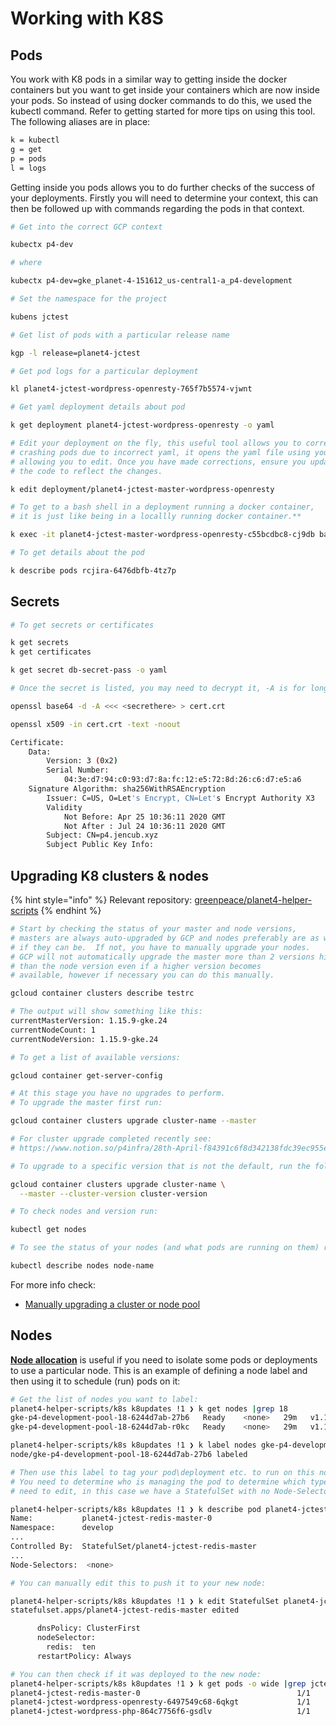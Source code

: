 # Working with K8S

## Pods

You work with K8 pods in a similar way to getting inside the docker containers but you want to get inside your containers which are now inside your pods. So instead of using docker commands to do this, we used the kubectl command. Refer to getting started for more tips on using this tool. The following aliases are in place:

```bash
k = kubectl 
g = get 
p = pods 
l = logs
```

Getting inside you pods allows you to do further checks of the success of your deployments. Firstly you will need to determine your context, this can then be followed up with commands regarding the pods in that context.

```bash
# Get into the correct GCP context

kubectx p4-dev

# where

kubectx p4-dev=gke_planet-4-151612_us-central1-a_p4-development

# Set the namespace for the project

kubens jctest

# Get list of pods with a particular release name

kgp -l release=planet4-jctest

# Get pod logs for a particular deployment

kl planet4-jctest-wordpress-openresty-765f7b5574-vjwnt

# Get yaml deployment details about pod

k get deployment planet4-jctest-wordpress-openresty -o yaml

# Edit your deployment on the fly, this useful tool allows you to correct 
# crashing pods due to incorrect yaml, it opens the yaml file using your editor
# allowing you to edit. Once you have made corrections, ensure you update 
# the code to reflect the changes.

k edit deployment/planet4-jctest-master-wordpress-openresty

# To get to a bash shell in a deployment running a docker container, 
# it is just like being in a locallly running docker container.**

k exec -it planet4-jctest-master-wordpress-openresty-c55bcdbc8-cj9db bash

# To get details about the pod

k describe pods rcjira-6476dbfb-4tz7p
```

## Secrets

```bash
# To get secrets or certificates

k get secrets
k get certificates

k get secret db-secret-pass -o yaml

# Once the secret is listed, you may need to decrypt it, -A is for long ones:

openssl base64 -d -A <<< <secrethere> > cert.crt

openssl x509 -in cert.crt -text -noout

Certificate:
    Data:
        Version: 3 (0x2)
        Serial Number:
            04:3e:d7:94:c0:93:d7:8a:fc:12:e5:72:8d:26:c6:d7:e5:a6
    Signature Algorithm: sha256WithRSAEncryption
        Issuer: C=US, O=Let's Encrypt, CN=Let's Encrypt Authority X3
        Validity
            Not Before: Apr 25 10:36:11 2020 GMT
            Not After : Jul 24 10:36:11 2020 GMT
        Subject: CN=p4.jencub.xyz
        Subject Public Key Info:
```

## Upgrading K8 clusters & nodes

{% hint style="info" %}
Relevant repository: [greenpeace/planet4-helper-scripts](https://github.com/greenpeace/planet4-helper-scripts/tree/master/k8s)
{% endhint %}

```bash
# Start by checking the status of your master and node versions,
# masters are always auto-upgraded by GCP and nodes preferably are as well
# if they can be.  If not, you have to manually upgrade your nodes.
# GCP will not automatically upgrade the master more than 2 versions higher 
# than the node version even if a higher version becomes 
# available, however if necessary you can do this manually.

gcloud container clusters describe testrc

# The output will show something like this:
currentMasterVersion: 1.15.9-gke.24
currentNodeCount: 1
currentNodeVersion: 1.15.9-gke.24

# To get a list of available versions:

gcloud container get-server-config

# At this stage you have no upgrades to perform.
# To upgrade the master first run:

gcloud container clusters upgrade cluster-name --master

# For cluster upgrade completed recently see:  
# https://www.notion.so/p4infra/28th-April-f84391c6f8d342138fdc39ec955e1405#eaa7158e03134c439841f438e710d8a3

# To upgrade to a specific version that is not the default, run the following command:

gcloud container clusters upgrade cluster-name \
  --master --cluster-version cluster-version

# To check nodes and version run:

kubectl get nodes

# To see the status of your nodes (and what pods are running on them) run:

kubectl describe nodes node-name
```

For more info check:

* [Manually upgrading a cluster or node pool](https://cloud.google.com/kubernetes-engine/docs/how-to/upgrading-a-cluster)

## Nodes

[**Node allocation**](https://kubernetes.io/docs/concepts/scheduling-eviction/assign-pod-node/) is useful if you need to isolate some pods or deployments to use a particular node. This is an example of defining a node label and then using it to schedule \(run\) pods on it:

```bash
# Get the list of nodes you want to label:
planet4-helper-scripts/k8s k8updates !1 ❯ k get nodes |grep 18                                                                                     ⎈ p4-development/develop
gke-p4-development-pool-18-6244d7ab-27b6   Ready    <none>   29m   v1.15.11-gke.9
gke-p4-development-pool-18-6244d7ab-r0kc   Ready    <none>   29m   v1.15.11-gke.9

planet4-helper-scripts/k8s k8updates !1 ❯ k label nodes gke-p4-development-pool-18-6244d7ab-27b6 redis=ten                           6s ⎈ p4-development/develop
node/gke-p4-development-pool-18-6244d7ab-27b6 labeled

# Then use this label to tag your pod\deployment etc. to run on this node.
# You need to determine who is managing the pod to determine which type you
# need to edit, in this case we have a StatefulSet with no Node-Selectors:

planet4-helper-scripts/k8s k8updates !1 ❯ k describe pod planet4-jctest-redis-master-0                                                          4s ⎈ p4-development/develop
Name:           planet4-jctest-redis-master-0
Namespace:      develop
...
Controlled By:  StatefulSet/planet4-jctest-redis-master
...
Node-Selectors:  <none>

# You can manually edit this to push it to your new node:

planet4-helper-scripts/k8s k8updates !1 ❯ k edit StatefulSet planet4-jctest-redis-master                                                                   42s ⎈ p4-development/develop
statefulset.apps/planet4-jctest-redis-master edited

      dnsPolicy: ClusterFirst
      nodeSelector:
        redis:  ten
      restartPolicy: Always

# You can then check if it was deployed to the new node:
planet4-helper-scripts/k8s k8updates !1 ❯ k get pods -o wide |grep jctest                                                                                  34s ⎈ p4-development/develop
planet4-jctest-redis-master-0                                   1/1     Running   0          8s      10.8.8.5      gke-p4-development-pool-18-6244d7ab-r0kc   <none>           <none>
planet4-jctest-wordpress-openresty-6497549c68-6qkgt             1/1     Running   0          16h     10.8.4.15     gke-p4-development-pool-15-5482dbbe-1t2r   <none>           <none>
planet4-jctest-wordpress-php-864c7756f6-gsdlv                   1/1     Running   5          16h     10.8.1.147    gke-p4-development-pool-15-5482dbbe-h6vw   <none>           <none>
```

